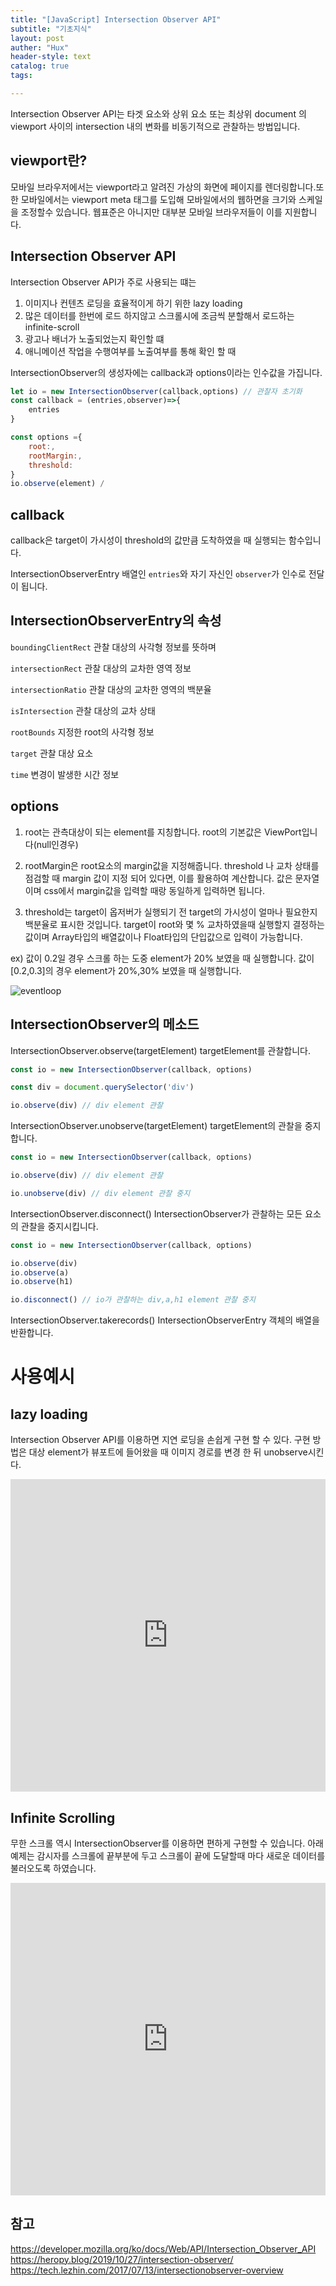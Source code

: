 ```yaml
---
title: "[JavaScript] Intersection Observer API"
subtitle: "기초지식"
layout: post
auther: "Hux"
header-style: text
catalog: true
tags:

---
```


Intersection Observer API는 타겟 요소와 상위 요소 또는 최상위 document 의 viewport 사이의 intersection 내의 변화를 비동기적으로 관찰하는 방법입니다.

viewport란?
---
모바일 브라우저에서는 viewport라고 알려진 가상의 화면에 페이지를 렌더링합니다.또한 모바일에서는 viewport meta 태그를 도입해 모바일에서의 웹하면을 크기와 스케일을 조정할수 있습니다. 웹표준은 아니지만 대부분 모바일 브라우저들이 이를 지원합니다.


Intersection Observer API
---
Intersection Observer API가 주로 사용되는 떄는
1. 이미지나 컨텐츠 로딩을 효율적이게 하기 위한 lazy loading
2. 많은 데이터를 한번에 로드 하지않고 스크롤시에 조금씩 분할해서 로드하는 infinite-scroll
3. 광고나 배너가 노출되었는지 확인할 떄
4. 애니메이션 작업을 수행여부를 노출여부를 통해 확인 할 때


IntersectionObserver의 생성자에는 callback과 options이라는 인수값을 가집니다.

```js
let io = new IntersectionObserver(callback,options) // 관찰자 초기화
const callback = (entries,observer)=>{
    entries
}

const options ={
    root:,
    rootMargin:,
    threshold:
}
io.observe(element) /
```
callback
---
callback은 target이 가시성이 threshold의 값만큼 도착하였을 때 실행되는 함수입니다.

IntersectionObserverEntry 배열인 `entries`와 자기 자신인 `observer`가 인수로 전달이 됩니다.

IntersectionObserverEntry의 속성
---

`boundingClientRect` 관찰 대상의 사각형 정보를 뜻하며

`intersectionRect` 관찰 대상의 교차한 영역 정보

`intersectionRatio` 관찰 대상의 교차한 영역의 백분율

`isIntersection` 관찰 대상의 교차 상태

`rootBounds` 지정한 root의 사각형 정보

`target` 관찰 대상 요소

`time` 변경이 발생한 시간 정보

options
---
1. root는 관측대상이 되는 element를 지칭합니다.
root의 기본값은 ViewPort입니다(null인경우)

2. rootMargin은 root요소의 margin값을 지정해줍니다.
threshold 나 교차 상태를 점검할 때 margin 값이 지정 되어 있다면, 이를 활용하여 계산합니다.
값은 문자열이며 css에서 margin값을 입력할 때랑 동일하게 입력하면 됩니다.

3. threshold는 target이 
옵저버가 실행되기 전 target의 가시성이 얼마나 필요한지 백분율로 표시한 것입니다.
target이 root와 몇 % 교차하였을때 실행할지 결정하는 값이며 Array타입의 배열값이나 Float타입의 단입값으로 입력이 가능합니다.

ex)
값이 0.2일 경우 스크롤 하는 도중 element가 20% 보였을 때 실행합니다.
값이 [0.2,0.3]의 경우 element가 20%,30% 보였을 때 실행합니다.

![eventloop]({{site.url}}/img/javascript/intersectionobserver/threshold.png)

IntersectionObserver의 메소드
---

IntersectionObserver.observe(targetElement) targetElement를 관찰합니다.
```js
const io = new IntersectionObserver(callback, options)

const div = document.querySelector('div')

io.observe(div) // div element 관찰
```

IntersectionObserver.unobserve(targetElement)
targetElement의 관찰을 중지합니다.
```js
const io = new IntersectionObserver(callback, options)

io.observe(div) // div element 관찰

io.unobserve(div) // div element 관찰 중지

```

IntersectionObserver.disconnect()
IntersectionObserver가 관찰하는 모든 요소의 관찰을 중지시킵니다.

```js
const io = new IntersectionObserver(callback, options)

io.observe(div)
io.observe(a)
io.observe(h1)

io.disconnect() // io가 관찰하는 div,a,h1 element 관찰 중지
```

IntersectionObserver.takerecords()
IntersectionObserverEntry 객체의 배열을 반환합니다.



사용예시
===

lazy loading
---

Intersection​ Observer API를 이용하면 지연 로딩을 손쉽게 구현 할 수 있다. 구현 방법은 대상 element가 뷰포트에 들어왔을 때 이미지 경로를 변경 한 뒤 unobserve시킨다.

<iframe height="500" style="width: 100%;" scrolling="no" title="poNYqKy" src="https://codepen.io/lss3070/embed/poNYqKy?height=265&theme-id=light&default-tab=js,result" frameborder="no" loading="lazy" allowtransparency="true" allowfullscreen="true">
  See the Pen <a href='https://codepen.io/lss3070/pen/poNYqKy'>poNYqKy</a> by lss3070
  (<a href='https://codepen.io/lss3070'>@lss3070</a>) on <a href='https://codepen.io'>CodePen</a>.
</iframe>

Infinite Scrolling
---

무한 스크롤 역시 IntersectionObserver를 이용하면 편하게 구현할 수 있습니다.
아래 예제는 감시자를 스크롤에 끝부분에 두고 스크롤이 끝에 도달할때 마다 새로운 데이터를 불러오도록 하였습니다.
<iframe height="500" style="width: 100%;" scrolling="no" title="abBMXoY" src="https://codepen.io/lss3070/embed/abBMXoY?height=265&theme-id=light&default-tab=js,result" frameborder="no" loading="lazy" allowtransparency="true" allowfullscreen="true">
  See the Pen <a href='https://codepen.io/lss3070/pen/abBMXoY'>abBMXoY</a> by lss3070
  (<a href='https://codepen.io/lss3070'>@lss3070</a>) on <a href='https://codepen.io'>CodePen</a>.
</iframe>



참고
---
<https://developer.mozilla.org/ko/docs/Web/API/Intersection_Observer_API>
<https://heropy.blog/2019/10/27/intersection-observer/>
<https://tech.lezhin.com/2017/07/13/intersectionobserver-overview>